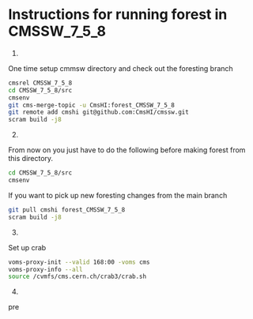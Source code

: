 # Instructions for running forest in CMSSW_7_5_8

1.
One time setup cmmsw directory and check out the foresting branch
```bash
cmsrel CMSSW_7_5_8
cd CMSSW_7_5_8/src
cmsenv
git cms-merge-topic -u CmsHI:forest_CMSSW_7_5_8
git remote add cmshi git@github.com:CmsHI/cmssw.git
scram build -j8
```

2.
From now on you just have to do the following before making forest from this directory.
```bash
cd CMSSW_7_5_8/src
cmsenv
```

If you want to pick up new foresting changes from the main branch
```bash
git pull cmshi forest_CMSSW_7_5_8
scram build -j8
```

3.
Set up crab
```bash
voms-proxy-init --valid 168:00 -voms cms 
voms-proxy-info --all
source /cvmfs/cms.cern.ch/crab3/crab.sh
```

4. 
pre
